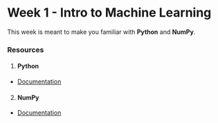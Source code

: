 # Week 1 - Intro to Machine Learning
 
 This week is meant to make you familiar with **Python** and **NumPy**.  
 ### Resources
 1. #### **Python**
 * [Documentation](https://docs.python.org/3/)
 
 2. #### **NumPy**
 * [Documentation](https://docs.scipy.org/doc/numpy/)
